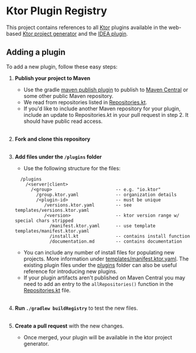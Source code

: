 # Ktor Plugin Registry

This project contains references to all [Ktor](https://github.com/ktorio/ktor/) plugins available in the web-based 
[Ktor project generator](https://start.ktor.io) and the [IDEA plugin](https://plugins.jetbrains.com/plugin/16008-ktor).

## Adding a plugin

To add a new plugin, follow these easy steps:

1. **Publish your project to Maven**
   - Use the gradle [maven publish plugin](https://docs.gradle.org/current/userguide/publishing_maven.html) to publish 
     to [Maven Central](https://central.sonatype.org/) or some other public Maven repository.
   - We read from repositories listed in [Repositories.kt](buildSrc/src/main/kotlin/io/ktor/plugins/registry/Repositories.kt). 
   - If you'd like to include another Maven repository for your plugin, include an update to
Repositories.kt in your pull request in step 2.  It should have public read access.
     <br /><br />

2. **Fork and clone this repository**<br /><br />

3. **Add files under the `/plugins` folder**
    - Use the following structure for the files:
    ```
      /plugins
        /<server|client>
          /<group>                        -- e.g. "io.ktor"
            /group.ktor.yaml              -- organization details
            /<plugin-id>                  -- must be unique
               /versions.ktor.yaml        -- see templates/versions.ktor.yaml
               /<version>                 -- ktor version range w/ special chars stripped
                 /manifest.ktor.yaml      -- use template templates/manifest.ktor.yaml
                 /install.kt              -- contains install function
                 /documentation.md        -- contains documentation
    ```
   - You can include any number of install files for populating new projects.  More information under 
     [templates/manifest.ktor.yaml](templates/manifest.ktor.yaml).  The existing plugin files under the 
     [plugins](plugins) folder can also be useful reference for introducing new plugins.
   - If your plugin artifacts aren't published on Maven Central you may need to add an entry to the `allRepositories()`
     function in the [Repositories.kt](buildSrc/src/main/kotlin/io/ktor/plugins/registry/Repositories.kt) file.
   <br /><br />
   
4. **Run `./gradlew buildRegistry`** to test the new files.<br /><br />

5. **Create a pull request** with the new changes.
    - Once merged, your plugin will be available in the ktor project generator.